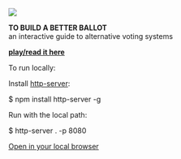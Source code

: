 ![](http://i.imgur.com/8ZzgDiV.png)

**TO BUILD A BETTER BALLOT**     
an interactive guide to alternative voting systems

**[play/read it here](http://ncase.me/ballot)**

To run locally:

Install [http-server](https://stackoverflow.com/a/12905427):

$ npm install http-server -g

Run with the local path:

$ http-server . -p 8080

[Open in your local browser](http://localhost:8080/index.html)